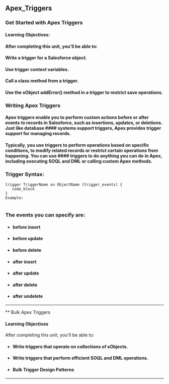 ## Apex_Triggers
### Get Started with Apex Triggers
#### Learning Objectives:
#### After completing this unit, you'll be able to:
#### Write a trigger for a Salesforce object.
#### Use trigger context variables.
#### Call a class method from a trigger.
#### Use the sObject addError() method in a trigger to restrict save operations.

### Writing Apex Triggers
#### Apex triggers enable you to perform custom actions before or after events to records in Salesforce, such as insertions, updates, or deletions. Just like database #### systems support triggers, Apex provides trigger support for managing records.
#### Typically, you use triggers to perform operations based on specific conditions, to modify related records or restrict certain operations from happening. You can use #### triggers to do anything you can do in Apex, including executing SOQL and DML or calling custom Apex methods.

### Trigger Syntax:
```
trigger TriggerName on ObjectName (trigger_events) {
   code_block
}
Example:


```
### The events you can specify are:
* ####  before insert
* ####  before update
* ####  before delete
* ####  after insert
* ####  after update
* ####  after delete
* #### after undelete

***

** Bulk Apex Triggers
#### Learning Objectives
After completing this unit, you'll be able to:
* #### Write triggers that operate on collections of sObjects.
* #### Write triggers that perform efficient SOQL and DML operations.
* #### Bulk Trigger Design Patterns
***
